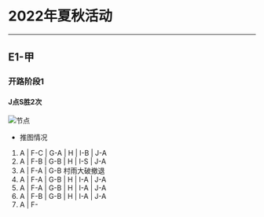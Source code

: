# 2022年夏秋活动

---

## E1-甲

### 开路阶段1

#### J点S胜2次

![节点](./记录相关图片/E1-P1-开路阶段-J点S胜2次 "E1-P1-开路阶段-J点S胜2次")

- 推图情况

1. A | F-C | G-A | H | I-B | J-A
2. A | F-B | G-B | H | I-S | J-A
3. A | F-A | G-B 村雨大破撤退
4. A | F-A | G-B | H | I-A | J-A
5. A | F-A | G-B | H | I-A | J-A
6. A | F-B | G-B | H | I-A | J-A
7. A | F-
